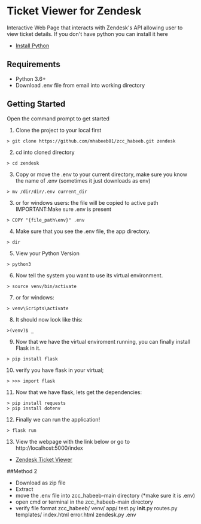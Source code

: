 # Ticket Viewer for Zendesk 
Interactive Web Page that interacts with Zendesk's API allowing user to view ticket details. If you don't have python you can install it here
- [Install Python](https://www.python.org/downloads/)

## Requirements
- Python 3.6+
- Download .env file from email into working directory

## Getting Started
Open the command prompt to get started

1. Clone the project to your local first
```
> git clone https://github.com/mhabeeb01/zcc_habeeb.git zendesk
```
2. cd into cloned directory 
```
> cd zendesk
```
3. Copy or move the .env to your current directory, make sure you know the name of .env (sometimes it just downloads as env)
```
> mv /dir/dir/.env current_dir
```
3. or for windows users: the file will be copied to active path IMPORTANT:Make sure .env is present
```
> COPY "{file_path\env}" .env
``` 
4. Make sure that you see the .env file, the app directory.
```
> dir
```
5. View your Python Version
```
> python3
```
6. Now tell the system you want to use its virtual environment.
```
> source venv/bin/activate
```
7. or for windows:
```
> venv\Scripts\activate
```
8. It should now look like this:
```
>(venv)$ _
```
9. Now that we have the virtual enviroment running, you can finally install Flask in it.
```
> pip install flask
```
10. verify you have flask in your virtual;
```
> >>> import flask
```

11. Now that we have flask, lets get the dependencies:
```
> pip install requests
> pip install dotenv
```
12. Finally we can run the application!
```
> flask run
```
13. View the webpage with the link below or go to http://localhost:5000/index

- [Zendesk Ticket Viewer](http://localhost:5000/index)


##Method  2
- Download as zip file
- Extract
- move the .env file into zcc_habeeb-main directory (*make sure it is .env)
- open cmd or terminal in the zcc_habeeb-main directory 
- verify file format zcc_habeeb/
                       venv/
                       app/
                         test.py
                         __init__.py
                         routes.py
                         templates/
                              index.html
                             error.html
                         zendesk.py
                         .env

